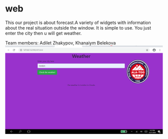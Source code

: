 # web
This our project is about forecast.A variety of widgets with information about the real situation outside the window. It is simple to use. You just enter the city then u will get weather.


Team members: Adilet Zhakypov, Khanaiym Belekova
![alt text](screenshots/2020-12-21.png)




